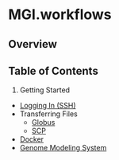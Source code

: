 # MGI.workflows

## Overview

## Table of Contents
1. Getting Started
  * [Logging In (SSH)](./SSH.md "Logging In (SSH)")
  * Transferring Files
	  * [Globus](./Globus.md "Globus")
	  * [SCP](./SCP.md "SCP")
  * [Docker](./Docker.md "Docker")
  * [Genome Modeling System](./GMS.md "GMS")
